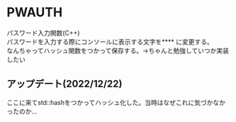 # PWAUTH
パスワード入力関数(C++)<br>
パスワードを入力する際にコンソールに表示する文字を**** に変更する。<br>
なんちゃってハッシュ関数をつかって保存する。→ちゃんと勉強していつか実装したい<br>

## アップデート(2022/12/22)
ここに来てstd::hashをつかってハッシュ化した。当時はなぜこれに気づかなかったのか...
